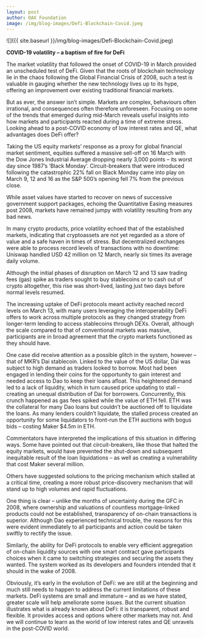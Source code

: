 ```yaml
---
layout: post
author: OAX Foundation
image: /img/blog-images/Defi-Blockchain-Covid.jpeg
---
```


![]({{ site.baseurl }}/img/blog-images/Defi-Blockchain-Covid.jpeg)

<b>COVID-19 volatility – a baptism of fire for DeFi</b>

The market volatility that followed the onset of COVID-19 in March provided an unscheduled test of DeFi. Given that the roots of blockchain technology lie in the chaos following the Global Financial Crisis of 2008, such a test is valuable in gauging whether the new technology lives up to its hype, offering an improvement over existing traditional financial markets.  

But as ever, the answer isn’t simple. Markets are complex, behaviours often irrational, and consequences often therefore unforeseen.  Focusing on some of the trends that emerged during mid-March reveals useful insights into how markets and participants reacted during a time of extreme stress.  Looking ahead to a post-COVID economy of low interest rates and QE, what advantages does DeFi offer? 

Taking the US equity markets’ response as a proxy for global financial market sentiment, equities suffered a massive sell-off on 16 March with the Dow Jones Industrial Average dropping nearly 3,000 points – its worst day since 1987’s ‘Black Monday’. Circuit-breakers that were introduced following the catastrophic 22% fall on Black Monday came into play on March 9, 12 and 16 as the S&P 500’s opening fell 7% from the previous close. 

While asset values have started to recover on news of successive government support packages, echoing the Quantitative Easing measures post 2008, markets have remained jumpy with volatility resulting from any bad news.  

In many crypto products, price volatility echoed that of the established markets, indicating that cryptoassets are not yet regarded as a store of value and a safe haven in times of stress.  But decentralized exchanges were able to process record levels of transactions with no downtime: Uniswap handled USD 42 million on 12 March, nearly six times its average daily volume.  

Although the initial phases of disruption on March 12 and 13 saw trading fees (gas) spike as traders sought to buy stablecoins or to cash out of crypto altogether, this rise was short-lived, lasting just two days before normal levels resumed.  

The increasing uptake of DeFi protocols meant activity reached record levels on March 13, with many users leveraging the interoperability DeFi offers to work across multiple protocols as they changed strategy from longer-term lending to access stablecoins through DEXs.  Overall, although the scale compared to that of conventional markets was massive, participants are in broad agreement that the crypto markets functioned as they should have.  

One case did receive attention as a possible glitch in the system, however – that of MKR’s Dai stablecoin.  Linked to the value of the US dollar, Dai was subject to high demand as traders looked to borrow. Most had been engaged in lending their coins for the opportunity to gain interest and needed access to Dao to keep their loans afloat. This heightened demand led to a lack of liquidity, which in turn caused price updating to stall – creating an unequal distribution of Dai for borrowers. Concurrently, this crunch happened as gas fees spiked while the value of ETH fell.  ETH was the collateral for many Dao loans but couldn’t be auctioned off to liquidate the loans.  As many lenders couldn’t liquidate, the stalled process created an opportunity for some liquidators to front-run the ETH auctions with bogus bids – costing Maker $4.5m in ETH.  

Commentators have interpreted the implications of this situation in differing ways. Some have pointed out that circuit-breakers, like those that halted the equity markets, would have prevented the shut-down and subsequent inequitable result of the loan liquidations – as well as creating a vulnerability that cost Maker several million.  

Others have suggested solutions to the pricing mechanism which stalled at a critical time, creating a more robust price-discovery mechanism that will stand up to high volumes and rapid fluctuations. 

One thing is clear – unlike the months of uncertainty during the GFC in 2008, where ownership and valuations of countless mortgage-linked products could not be established, transparency of on-chain transactions is superior.  Although Dao experienced technical trouble, the reasons for this were evident immediately to all participants and action could be taken swiftly to rectify the issue.   

Similarly, the ability for DeFi protocols to enable very efficient aggregation of on-chain liquidity sources with one smart contract gave participants choices when it came to switching strategies and securing the assets they wanted.  The system worked as its developers and founders intended that it should in the wake of 2008.  

Obviously, it’s early in the evolution of DeFi: we are still at the beginning and much still needs to happen to address the current limitations of these markets.  DeFi systems are small and immature – and as we have stated, greater scale will help ameliorate some issues.  But the current situation illustrates what is already known about DeFi: it is transparent, robust and flexible.  It provides access and options where other markets may not. And we will continue to learn as the world of low interest rates and QE unravels in the post-COVID world. 
